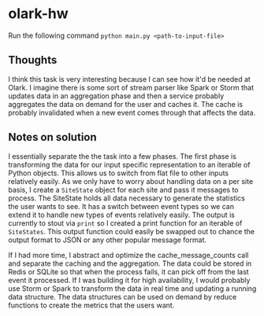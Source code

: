 # olark-hw

Run the following command `python main.py <path-to-input-file>`

## Thoughts
I think this task is very interesting because I can see how it'd be needed at Olark. I imagine there is some sort of stream parser like Spark or Storm that updates data in an aggregation phase and then a service probably aggregates the data on demand for the user and caches it. The cache is probably invalidated when a new event comes through that affects the data.

## Notes on solution
I essentially separate the the task into a few phases. The first phase is transforming the data for our input specific representation to an iterable of Python objects. This allows us to switch from flat file to other inputs relatively easily. As we only have to worry about handling data on a per site basis, I create a `SiteState` object for each site and pass it messages to process. The SiteState holds all data necessary to generate the statistics the user wants to see. It has a switch between event types so we can extend it to handle new types of events relatively easily. The output is currently to stout via `print` so I created a print function for an iterable of `SiteStates`. This output function could easily be swapped out to chance the output format to JSON or any other popular message format.

If I had more time, I abstract and optimize the cache_message_counts call and separate the caching and the aggregation. The data could be stored in Redis or SQLite so that when the process fails, it can pick off from the last event it processed. If I was building it for high availability, I would probably use Storm or Spark to transform the data in real time and updating a running data structure. The data structures can be used on demand by reduce functions to create the metrics that the users want.
